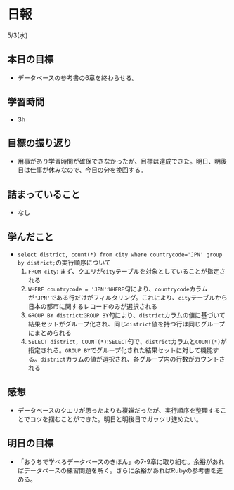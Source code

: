 # 日報

5/3(水)

## 本日の目標

- データベースの参考書の6章を終わらせる。

## 学習時間

- 3h

## 目標の振り返り

- 用事があり学習時間が確保できなかったが、目標は達成できた。明日、明後日は仕事が休みなので、今日の分を挽回する。

## 詰まっていること

- なし

## 学んだこと

- `select district, count(*) from city where countrycode='JPN' group by district;`の実行順序について
    1. `FROM city`: まず、クエリが`city`テーブルを対象としていることが指定される
    2. `WHERE countrycode = 'JPN'`:`WHERE`句により、`countrycode`カラムが`'JPN'`である行だけがフィルタリング。これにより、`city`テーブルから日本の都市に関するレコードのみが選択される
    3. `GROUP BY district`:`GROUP BY`句により、`district`カラムの値に基づいて結果セットがグループ化され、同じ`district`値を持つ行は同じグループにまとめられる
    4. `SELECT district, COUNT(*)`:`SELECT`句で、`district`カラムと`COUNT(*)`が指定される。`GROUP BY`でグループ化された結果セットに対して機能する。`district`カラムの値が選択され、各グループ内の行数がカウントされる

## 感想

- データベースのクエリが思ったよりも複雑だったが、実行順序を整理することでコツを掴むことができた。明日と明後日でガッツリ進めたい。

## 明日の目標

- 「おうちで学べるデータベースのきほん」の7-9章に取り組む。余裕があればデータベースの練習問題を解く。さらに余裕があればRubyの参考書を進める。
